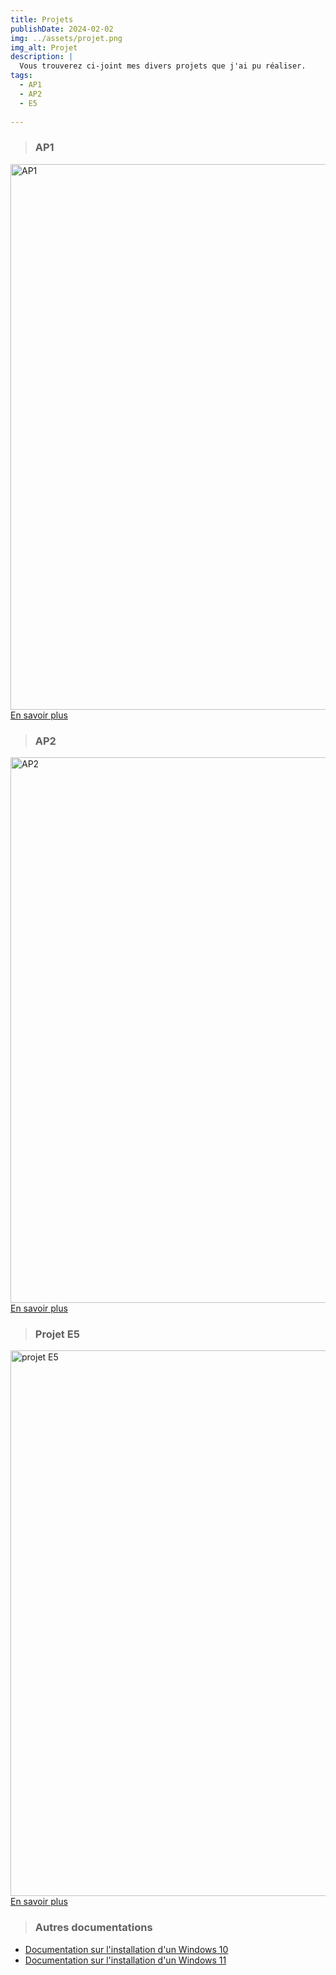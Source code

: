 ```yaml
---
title: Projets
publishDate: 2024-02-02
img: ../assets/projet.png
img_alt: Projet
description: |
  Vous trouverez ci-joint mes divers projets que j'ai pu réaliser.
tags:
  - AP1
  - AP2
  - E5
  
---
```

> ### AP1
<a href="ap1">
<img
					width="1553"
					height="873"
					src="../../assets/AP1.webp"
					alt="AP1
					"
				/>
En savoir plus
</a>

<br>

> ### AP2
<a href="ap2">
<img
					width="1553"
					height="873"
					src="../../assets/AP2.webp"
					alt="AP2"
				/>
En savoir plus
</a>

<br>


> ### Projet E5
<a href="projete5">
<img
					width="1553"
					height="873"
					src="../../assets/e5.webp"
					alt="projet E5"
				/>
En savoir plus
</a>

> ### Autres documentations
- <a href="../../assets/documentation/[WINDOWS] - Installation_Windows10.pdf"
target="_blank">Documentation sur l'installation d'un Windows 10</a>
- <a href="../../assets/documentation/[WINDOWS] - Installation_Windows11.pdf"
target="_blank">Documentation sur l'installation d'un Windows 11</a>

